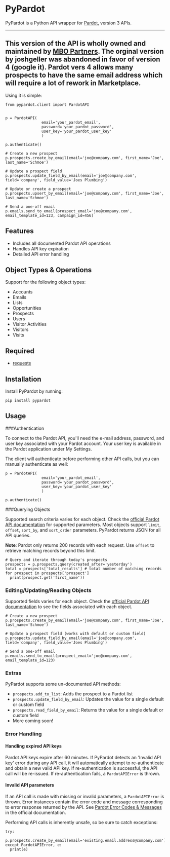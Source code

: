 PyPardot
=========

PyPardot is a Python API wrapper for [Pardot](http://www.pardot.com/), version 3 APIs.

---
**This version of the API is wholly owned and maintained by [MBO Partners](https://mbopartners.com/)**. The orginal
version by joshgeller was abandoned in favor of version 4 (google it). Pardot vers 4 allows many prospects to have the
same email address which will require a lot of rework in Marketplace.
---

Using it is simple:

```
from pypardot.client import PardotAPI


p = PardotAPI(
                email='your_pardot_email',
                password='your_pardot_password',
                user_key='your_pardot_user_key'
                )
                
p.authenticate()

# Create a new prospect
p.prospects.create_by_email(email='joe@company.com', first_name='Joe', last_name='Schmoe')

# Update a prospect field
p.prospects.update_field_by_email(email='joe@company.com', field='company', field_value='Joes Plumbing')

# Update or create a prospect
p.prospects.upsert_by_email(email='joe@company.com', first_name='Joe', last_name='Schmoe')

# Send a one-off email
p.emails.send_to_email(prospect_email='joe@company.com', email_template_id=123, campaign_id=456)
```

Features
---

+ Includes all documented Pardot API operations
+ Handles API key expiration
+ Detailed API error handling

Object Types & Operations
---

Support for the following object types:

+ Accounts
+ Emails
+ Lists
+ Opportunities
+ Prospects
+ Users
+ Visitor Activities
+ Visitors
+ Visits

Required
---

+ [requests](http://docs.python-requests.org/en/latest/)

Installation
---

Install PyPardot by running:
```
pip install pypardot
```

Usage
---

###Authentication

To connect to the Pardot API, you'll need the e-mail address, password, and user key associated with your Pardot account. Your user key is available in the Pardot application under My Settings.

The client will authenticate before performing other API calls, but you can manually authenticate as well:


```
p = PardotAPI(
                email='your_pardot_email',
                password='your_pardot_password',
                user_key='your_pardot_user_key'
                )
                
p.authenticate()
```

###Querying Objects

Supported search criteria varies for each object. Check the [official Pardot API documentation](http://developer.pardot.com/kb/api-version-3/introduction-table-of-contents) for supported parameters. Most objects support `limit`, `offset`, `sort_by`, and `sort_order` parameters. PyPardot returns JSON for all API queries.

**Note**: Pardot only returns 200 records with each request. Use `offset` to retrieve matching records beyond this limit.

```
# Query and iterate through today's prospects
prospects = p.prospects.query(created_after='yesterday')
total = prospects['total_results'] # total number of matching records
for prospect in prospects['prospect']
  print(prospect.get('first_name'))
```

### Editing/Updating/Reading Objects

Supported fields varies for each object. Check the [official Pardot API documentation](http://developer.pardot.com/kb/api-version-3/introduction-table-of-contents) to see the fields associated with each object. 

```
# Create a new prospect
p.prospects.create_by_email(email='joe@company.com', first_name='Joe', last_name='Schmoe')

# Update a prospect field (works with default or custom field)
p.prospects.update_field_by_email(email='joe@company.com', field='company', field_value='Joes Plumbing')

# Send a one-off email
p.emails.send_to_email(prospect_email='joe@company.com', email_template_id=123)
```

### Extras

PyPardot supports some un-documented API methods:

+ `prospects.add_to_list`: Adds the prospect to a Pardot list
+ `prospects.update_field_by_email`: Updates the value for a single default or custom field
+ `prospects.read_field_by_email`: Returns the value for a single default or custom field
+ More coming soon!

### Error Handling

#### Handling expired API keys

Pardot API keys expire after 60 minutes. If PyPardot detects an 'Invalid API key' error during any API call, it will automatically attempt to re-authenticate and obtain a new valid API key. If re-authentication is successful, the API call will be re-issued. If re-authentication fails, a `PardotAPIError` is thrown.

#### Invalid API parameters

If an API call is made with missing or invalid parameters, a `PardotAPIError` is thrown. Error instances contain the error code and message corresponding to error response returned by the API. See [Pardot Error Codes & Messages](http://developer.pardot.com/kb/api-version-3/error-codes-and-messages) in the official documentation.

Performing API calls is inherently unsafe, so be sure to catch exceptions:

```
try:
  p.prospects.create_by_email(email='existing.email.address@company.com')
except PardotAPIError, e:
  print(e)
```
